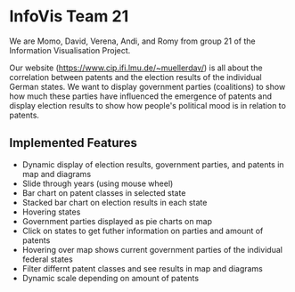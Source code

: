 # InfoVis Team 21

We are Momo, David, Verena, Andi, and Romy from group 21 of the Information Visualisation Project.

Our website (https://www.cip.ifi.lmu.de/~muellerdav/) is all about the correlation between patents and the election results of the individual German states. We want to display government parties (coalitions) to show how much these parties have influenced the emergence of patents and display election results to show how people's political mood is in relation to patents.

## Implemented Features

- Dynamic display of election results, government parties, and patents in map and diagrams
- Slide through years (using mouse wheel)
- Bar chart on patent classes in selected state
- Stacked bar chart on election results in each state
- Hovering states
- Government parties displayed as pie charts on map
- Click on states to get futher information on parties and amount of patents
- Hovering over map shows current government parties of the individual federal states 
- Filter differnt patent classes and see results in map and diagrams
- Dynamic scale depending on amount of patents

